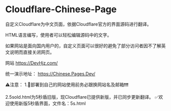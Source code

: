# Cloudflare-Chinese-Page

自定义Cloudflare为中文页面，依据Cloudflare官方的界面源码进行翻译。

HTML语言编写，使用者可以轻松编辑源码中的文字。

如果网站是面向国内用户的，自定义页面可以很好的避免了部分访问者因不了解英文说明而直接关闭网页。 

网站 <https://DevHjz.com/> 

统一演示地址：
https://Chinese.Pages.Dev/

⚠注意：
1.🛑部署到自己的网站使用前务必跟换网站名及邮箱❗❗❗ 

2.5sold.html为5秒盾旧版，现Cloudflare已提供新版，并已同步更新翻译。
  ✅欢迎使用新版5秒盾界面，文件名：5s.html

